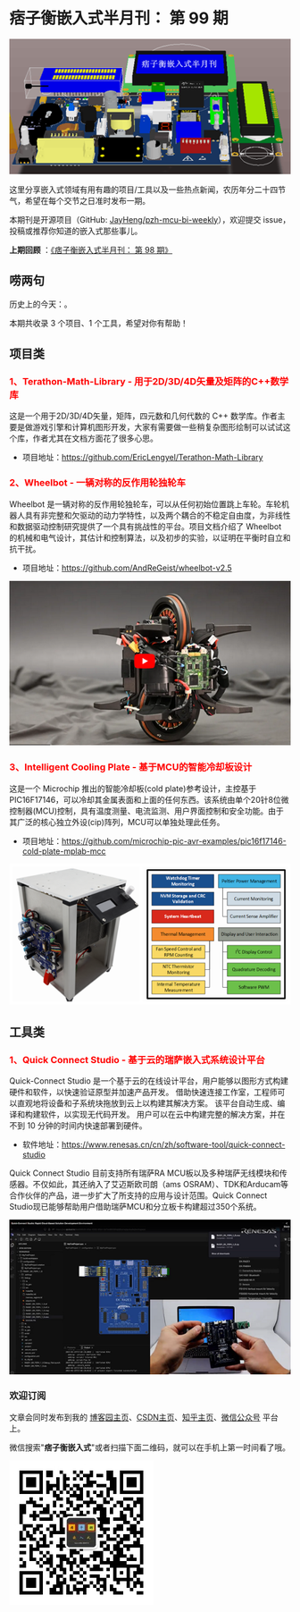 # 痞子衡嵌入式半月刊： 第 99 期

![](https://raw.githubusercontent.com/JayHeng/pzh-mcu-bi-weekly/master/pics/pzh_mcu_bi_weekly.PNG)

这里分享嵌入式领域有用有趣的项目/工具以及一些热点新闻，农历年分二十四节气，希望在每个交节之日准时发布一期。

本期刊是开源项目（GitHub: [JayHeng/pzh-mcu-bi-weekly](https://github.com/JayHeng/pzh-mcu-bi-weekly)），欢迎提交 issue，投稿或推荐你知道的嵌入式那些事儿。

**上期回顾** ：[《痞子衡嵌入式半月刊： 第 98 期》](https://www.cnblogs.com/henjay724/p/18162722)

## 唠两句

历史上的今天：。

本期共收录 3 个项目、1 个工具，希望对你有帮助！

## 项目类

### <font color="red">1、Terathon-Math-Library - 用于2D/3D/4D矢量及矩阵的C++数学库</font>

这是一个用于2D/3D/4D矢量，矩阵，四元数和几何代数的 C++ 数学库。作者主要是做游戏引擎和计算机图形开发，大家有需要做一些稍复杂图形绘制可以试试这个库，作者尤其在文档方面花了很多心思。  

 * 项目地址：https://github.com/EricLengyel/Terathon-Math-Library

### <font color="red">2、Wheelbot - 一辆对称的反作用轮独轮车</font>

Wheelbot 是一辆对称的反作用轮独轮车，可以从任何初始位置跳上车轮。车轮机器人具有非完整和欠驱动的动力学特性，以及两个耦合的不稳定自由度，为非线性和数据驱动控制研究提供了一个具有挑战性的平台。项目文档介绍了 Wheelbot 的机械和电气设计，其估计和控制算法，以及初步的实验，以证明在平衡时自立和抗干扰。  

 * 项目地址：https://github.com/AndReGeist/wheelbot-v2.5

 ![](https://raw.githubusercontent.com/JayHeng/pzh-mcu-bi-weekly/master/pics/issue-099/Wheelbot.PNG)

 ### <font color="red">3、Intelligent Cooling Plate - 基于MCU的智能冷却板设计</font>

这是一个 Microchip 推出的智能冷却板(cold plate)参考设计，主控基于 PIC16F17146，可以冷却其金属表面和上面的任何东西。该系统由单个20针8位微控制器(MCU)控制，具有温度测量、电流监测、用户界面控制和安全功能。由于其广泛的核心独立外设(cip)阵列，MCU可以单独处理此任务。

 * 项目地址：https://github.com/microchip-pic-avr-examples/pic16f17146-cold-plate-mplab-mcc

 ![](https://raw.githubusercontent.com/JayHeng/pzh-mcu-bi-weekly/master/pics/issue-099/IntelligentCoolingPlate.PNG)

 ## 工具类

 ### <font color="red">1、Quick Connect Studio - 基于云的瑞萨嵌入式系统设计平台</font>

Quick-Connect Studio 是一个基于云的在线设计平台，用户能够以图形方式构建硬件和软件，以快速验证原型并加速产品开发。 借助快速连接工作室，工程师可以直观地将设备和子系统块拖放到云上以构建其解决方案。 该平台自动生成、编译和构建软件，以实现无代码开发。 用户可以在云中构建完整的解决方案，并在不到 10 分钟的时间内快速部署到硬件。

 * 软件地址：https://www.renesas.cn/cn/zh/software-tool/quick-connect-studio

Quick Connect Studio 目前支持所有瑞萨RA MCU板以及多种瑞萨无线模块和传感器。不仅如此，其还纳入了艾迈斯欧司朗（ams OSRAM）、TDK和Arducam等合作伙伴的产品，进一步扩大了所支持的应用与设计范围。Quick Connect Studio现已能够帮助用户借助瑞萨MCU和分立板卡构建超过350个系统。

 ![](https://raw.githubusercontent.com/JayHeng/pzh-mcu-bi-weekly/master/pics/issue-099/QuickConnectStudio.PNG)

### 欢迎订阅

文章会同时发布到我的 [博客园主页](https://www.cnblogs.com/henjay724/)、[CSDN主页](https://blog.csdn.net/henjay724)、[知乎主页](https://www.zhihu.com/people/henjay724)、[微信公众号](http://weixin.sogou.com/weixin?type=1&query=痞子衡嵌入式) 平台上。

微信搜索"__痞子衡嵌入式__"或者扫描下面二维码，就可以在手机上第一时间看了哦。

![](https://raw.githubusercontent.com/JayHeng/pzhmcu-picture/master/wechat/pzhMcu_qrcode_258x258.jpg)

